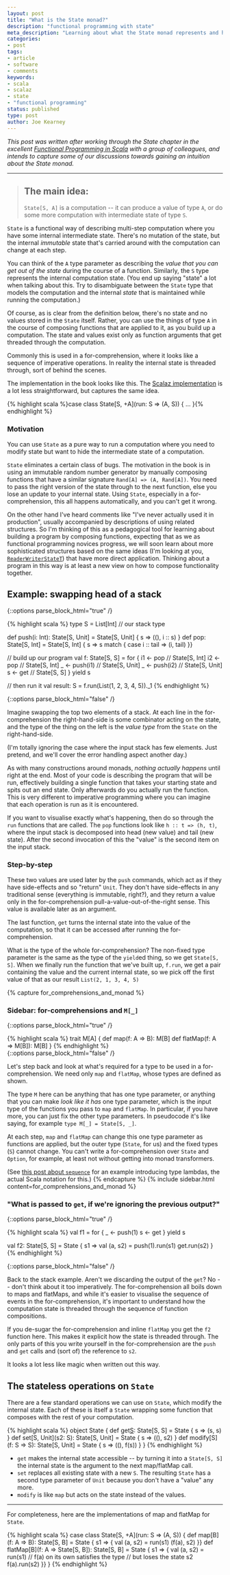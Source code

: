 ```yaml
---
layout: post
title: "What is the State monad?"
description: "functional programming with state"
meta_description: "Learning about what the State monad represents and how to use and understand it"
categories:
- post
tags:
- article
- software
- comments
keywords:
- scala
- scalaz
- state
- "functional programming"
status: published
type: post
author: Joe Kearney
---
```


_This post was written after working through the State chapter in the excellent [Functional Programming in Scala](https://www.manning.com/books/functional-programming-in-scala) with a group of colleagues, and intends to capture some of our discussions towards gaining an intuition about the State monad._

***

> ## The main idea:
> `State[S, A]` is a computation -- it can produce a value of type `A`, or do some more computation with intermediate state of type `S`.

`State` is a functional way of describing multi-step computation where you have some internal intermediate state. There's no mutation of the state, but the internal _immutable_ state that's carried around with the computation can change at each step.

You can think of the `A` type parameter as describing the _value that you can get out of the state_ during the course of a function. Similarly, the `S` type represents the internal computation state. (You end up saying "state" a lot when talking about this. Try to disambiguate between the `State` type that models the computation and the internal _state_ that is maintained while running the computation.)

Of course, as is clear from the definition below, there's no state and no values stored in the `State` itself. Rather, you can use the things of type `A` in the course of composing functions that are applied to it, as you build up a computation. The state and values exist only as function arguments that get threaded through the computation.

Commonly this is used in a for-comprehension, where it looks like a sequence of imperative operations. In reality the internal state is threaded through, sort of behind the scenes.

The implementation in the book looks like this. The [Scalaz implementation](https://oss.sonatype.org/service/local/repositories/releases/archive/org/scalaz/scalaz_2.11/7.2.0/scalaz_2.11-7.2.0-javadoc.jar/!/index.html#scalaz.package@State[S,A]=scalaz.package.StateT[scalaz.Id.Id,S,A]) is a lot less straightforward, but captures the same idea.

{% highlight scala %}case class State[S, +A](run: S => (A, S)) { ... }{% endhighlight %}

### Motivation

You can use `State` as a pure way to run a computation where you need to modify state but want to hide the intermediate state of a computation.

`State` eliminates a certain class of bugs. The motivation in the book is in using an immutable random number generator by manually composing functions that have a similar signature `Rand[A] => (A, Rand[A])`. You need to pass the right version of the state through to the next function, else you lose an update to your internal state. Using `State`, especially in a for-comprehension, this all happens automatically, and you can't get it wrong.

On the other hand I've heard comments like "I've never actually used it in production", usually accompanied by descriptions of using related structures. So I'm thinking of this as a pedagogical tool for learning about building a program by composing functions, expecting that as we as functional programming novices progress, we will soon learn about more sophisticated structures based on the same ideas (I'm looking at you, [`ReaderWriterStateT`](https://oss.sonatype.org/service/local/repositories/releases/archive/org/scalaz/scalaz_2.11/7.2.0/scalaz_2.11-7.2.0-javadoc.jar/!/index.html#scalaz.package@RWST[F[_],-R,W,S,A]=scalaz.package.ReaderWriterStateT[F,R,W,S,A])) that have more direct application. Thinking about a program in this way is at least a new view on how to compose functionality together.

## Example: swapping head of a stack

{::options parse_block_html="true" /}
<div class="inline-image-right">
{% highlight scala %}
type S = List[Int] // our stack type

def push(i: Int): State[S, Unit] =
  State[S, Unit] { s => ((), i :: s) }
def pop: State[S, Int] =
  State[S, Int] { s => s match {
    case i :: tail => (i, tail)
  }}

// build up our program
val f: State[S, S] = for {
  i1 <- pop      // State[S, Int]
  i2 <- pop      // State[S, Int]
  _  <- push(i1) // State[S, Unit]
  _  <- push(i2) // State[S, Unit]
  s  <- get      // State[S, S]
} yield s

// then run it
val result: S =
  f.run(List(1, 2, 3, 4, 5))._1
{% endhighlight %}
</div>
{::options parse_block_html="false" /}

Imagine swapping the top two elements of a stack. At each line in the for-comprehension the right-hand-side is some combinator acting on the state, and the type of the thing on the left is the _value type_ from the `State` on the right-hand-side.

(I'm totally ignoring the case where the input stack has few elements. Just pretend, and we'll cover the error handling aspect another day.)

As with many constructions around monads, _nothing actually happens_ until right at the end. Most of your code is describing the program that will be run, effectively building a single function that takes your starting state and spits out an end state. Only afterwards do you actually run the function. This is very different to imperative programming where you can imagine that each operation is run as it is encountered.

If you want to visualise exactly what's happening, then do so through the `run` functions that are called. The `pop` functions look like `h :: t => (h, t)`, where the input stack is decomposed into head (new value) and tail (new state). After the second invocation of this the "value" is the second item on the input stack.

### Step-by-step

These two values are used later by the `push` commands, which act as if they have side-effects and so "return" `Unit`. They don't have side-effects in any traditional sense (everything is immutable, right?), and they return a value only in the for-comprehension pull-a-value-out-of-the-right sense. This value is available later as an argument.

The last function, `get` turns the internal state into the value of the computation, so that it can be accessed after running the for-comprehension.

What is the type of the whole for-comprehension? The non-fixed type parameter is the same as the type of the `yield`ed thing, so we get `State[S, S]`. When we finally run the function that we've built up, `f.run`, we get a pair containing the value and the current internal state, so we pick off the first value of that as our result `List(2, 1, 3, 4, 5)`

<div class="clearfix"></div>

{% capture for_comprehensions_and_monad %}
### Sidebar: for-comprehensions and `M[_]`

{::options parse_block_html="true" /}
<div class="inline-image-left">
{% highlight scala %}
trait M[A] {
  def     map(f: A => B): M[B]
  def flatMap(f: A => M[B]): M[B]
}
{% endhighlight %}
</div>
{::options parse_block_html="false" /}

Let's step back and look at what's required for a type to be used in a for-comprehension. We need only `map` and `flatMap`, whose types are defined as shown.

The type `M` here can be anything that has one type parameter, or anything that you can make _look like it has_ one type parameter, which is the input type of the functions you pass to `map` and `flatMap`. In particular, if you have more, you can just fix the other type parameters. In pseudocode it's like saying, for example `type M[_] = State[S, _]`.

At each step, `map` and `flatMap` can change this one type parameter as functions are applied, but the outer type (`State`, for us) and the fixed types (`S`) cannot change. You can't write a for-comprehension over `State` and `Option`, for example, at least not without getting into monad transformers.

(See [this post about `sequence`](/posts/sequence-all-the-things/) for an example introducing type lambdas, the actual Scala notation for this.)
{% endcapture %}
{% include sidebar.html content=for_comprehensions_and_monad %}

### "What is passed to `get`, if we're ignoring the previous output?"

{::options parse_block_html="true" /}
<div class="inline-image-right">
{% highlight scala %}
val f1 = for {
  _ <- push(1)
  s <- get
} yield s

val f2: State[S, S] = State { s1 =>
  val (a, s2) = push(1).run(s1)
  get.run(s2)
}
{% endhighlight %}
</div>
{::options parse_block_html="false" /}

Back to the stack example. Aren't we discarding the output of the `get`? No -- don't think about it too imperatively. The for-comprehension all boils down to maps and flatMaps, and while it's easier to visualise the sequence of events in the for-comprehension, it's important to understand how the computation state is threaded through the sequence of function compositions.

If you de-sugar the for-comprehension and inline `flatMap` you get the `f2` function here. This makes it explicit how the state is threaded through. The only parts of this you write yourself in the for-comprehension are the `push` and `get` calls and (sort of) the reference to `s2`.

It looks a lot less like magic when written out this way.

<div class="clearfix"></div>

## The stateless operations on `State`

There are a few standard operations we can use on `State`, which modify the internal state. Each of these is itself a `State` wrapping some function that composes with the rest of your computation.

{% highlight scala %}
object State {
  def get[S](): State[S, S] = State { s => (s, s) }
  def set[S, Unit](s2: S): State[S, Unit] = State { s => ((), s2) }
  def modify[S](f: S => S): State[S, Unit] = State { s => ((), f(s)) }
}
{% endhighlight %}

* `get` makes the internal state accessible -- by turning it into a `State[S, S]` the internal state is the argument to the next map/flatMap call.
* `set` replaces all existing state with a new `S`. The resulting `State` has a second type parameter of `Unit` because you don't have a "value" any more.
* `modify` is like `map` but acts on the state instead of the values.

***

For completeness, here are the implementations of map and flatMap for `State`.

{% highlight scala %}
case class State[S, +A](run: S => (A, S)) {
  def map[B](f: A => B): State[S, B] =
    State { s1 => {
      val (a, s2) = run(s1)
      (f(a), s2)
    }}
  def flatMap[B](f: A => State[S, B]): State[S, B] =
    State { s1 => {
      val (a, s2) = run(s1)
      // f(a) on its own satisfies the type
      // but loses the state s2
      f(a).run(s2)
    }}
}
{% endhighlight %}
